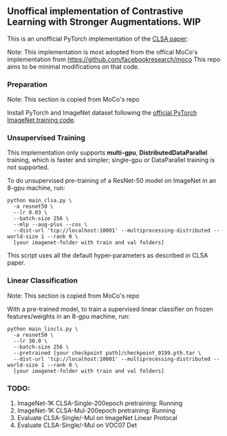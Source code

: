 ## Unoffical implementation of Contrastive Learning with Stronger Augmentations. WIP

This is an unofficial PyTorch implementation of the [CLSA paper](https://openreview.net/forum?id=KJSC_AsN14):

Note: This implementation is most adopted from the offical MoCo's implementation from https://github.com/facebookresearch/moco 
This repo aims to be minimal modifications on that code. 



### Preparation
Note: This section is copied from MoCo's repo

Install PyTorch and ImageNet dataset following the [official PyTorch ImageNet training code](https://github.com/pytorch/examples/tree/master/imagenet).



### Unsupervised Training

This implementation only supports **multi-gpu**, **DistributedDataParallel** training, which is faster and simpler; single-gpu or DataParallel training is not supported.

To do unsupervised pre-training of a ResNet-50 model on ImageNet in an 8-gpu machine, run:
```
python main_clsa.py \
  -a resnet50 \
  --lr 0.03 \
  --batch-size 256 \
  --mlp --aug-plus --cos \
  --dist-url 'tcp://localhost:10001' --multiprocessing-distributed --world-size 1 --rank 0 \
  [your imagenet-folder with train and val folders]
```
This script uses all the default hyper-parameters as described in CLSA paper.


### Linear Classification
Note: This section is copied from MoCo's repo

With a pre-trained model, to train a supervised linear classifier on frozen features/weights in an 8-gpu machine, run:
```
python main_lincls.py \
  -a resnet50 \
  --lr 30.0 \
  --batch-size 256 \
  --pretrained [your checkpoint path]/checkpoint_0199.pth.tar \
  --dist-url 'tcp://localhost:10001' --multiprocessing-distributed --world-size 1 --rank 0 \
  [your imagenet-folder with train and val folders]
```

### TODO:
1. ImageNet-1K CLSA-Single-200epoch pretraining: Running
2. ImageNet-1K CLSA-Mul-200epoch pretraining:  Running
3. Evaluate CLSA-Single/-Mul on ImageNet Linear Protocal 
4. Evaluate CLSA-Single/-Mul on VOC07 Det
